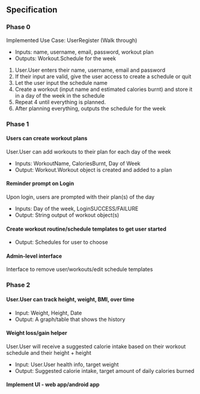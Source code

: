 ## Specification

### Phase 0
Implemented Use Case: UserRegister (Walk through)
- Inputs: name, username, email, password, workout plan
- Outputs: Workout.Schedule for the week 
1. User.User enters their name, username, email and password
2. If their input are valid, give the user access to create a schedule or quit
3. Let the user input the schedule name
4. Create a workout (input name and estimated calories burnt) and store it in a day of the week in the schedule
5. Repeat 4 until everything is planned.
6. After planning everything, outputs the schedule for the week


### Phase 1
#### Users can create workout plans
User.User can add workouts to their plan for each day of the week 
- Inputs: WorkoutName, CaloriesBurnt, Day of Week
- Output: Workout.Workout object is created and added to a plan

#### Reminder prompt on Login
Upon login, users are prompted with their plan(s) of the day 
- Inputs: Day of the week, LoginSUCCESS/FAILURE
- Output: String output of workout object(s)


#### Create workout routine/schedule templates to get user started 
- Output: Schedules for user to choose

#### Admin-level interface
Interface to remove user/workouts/edit schedule templates


### Phase 2
#### User.User can track height, weight, BMI, over time
- Input: Weight, Height, Date
- Output: A graph/table that shows the history
#### Weight loss/gain helper
User.User will receive a suggested calorie intake based on their workout schedule and their height + height
- Input: User.User health info, target weight
- Output: Suggested calorie intake, target amount of daily calories burned 

#### Implement UI - web app/android app
